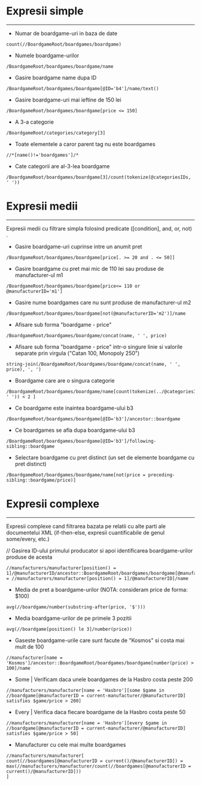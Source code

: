 # Expresii simple
---------------------------------------------------------------

* Numar de boardgame-uri in baza de date
```xpath2
count(//BoardgameRoot/boardgames/boardgame)
```

* Numele boardgame-urilor
```xpath2
/BoardgameRoot/boardgames/boardgame/name
```
* Gasire boardgame name dupa ID
```xpath2
/BoardgameRoot/boardgames/boardgame[@ID='b4']/name/text()
```

* Gasire boardgame-uri mai ieftine de 150 lei
```xpath2
/BoardgameRoot/boardgames/boardgame[price <= 150]
```

* A 3-a categorie
```xpath2
/BoardgameRoot/categories/category[3]
```
* Toate elementele a caror parent tag nu este boardgames
```xpath2
//*[name()!='boardgames']/*
```

* Cate categorii are al-3-lea boardgame
```xpath2
/BoardgameRoot/boardgames/boardgame[3]/count(tokenize(@categoriesIDs, ' '))
```

# Expresii medii
---------------------------------------------------------------

Expresii medii cu filtrare simpla folosind predicate ([condition], and, or, not) .

* Gasire boardgame-uri cuprinse intre un anumit pret
```xpath2
/BoardgameRoot/boardgames/boardgame[price[. >= 20 and . <= 50]]
```
* Gasire boardgame cu pret mai mic de 110 lei sau produse de manufacturer-ul m1
```xpath2
/BoardgameRoot/boardgames/boardgame[price<= 110 or @manufacturerID='m1']
```

* Gasire nume boardgames care nu sunt produse de manufacturer-ul m2
```xpath2
/BoardgameRoot/boardgames/boardgame[not(@manufacturerID='m2')]/name
```

* Afisare sub forma "boardgame - price"
```xpath2
/BoardgameRoot/boardgames/boardgame/concat(name, ' ', price)
```

* Afisare sub forma "boardgame - price" intr-o singure linie si valorile separate prin virgula ("Catan 100, Monopoly 250")
```xpath2
string-join(/BoardgameRoot/boardgames/boardgame/concat(name, ' ', price), ', ')
```

* Boardgame care are o singura categorie
```xpath2
/BoardgameRoot/boardgames/boardgame/name[count(tokenize(../@categoriesIDs, ' ')) < 2 ]
```

* Ce boardgame este inaintea boardgame-ului b3
```xpath2
/BoardgameRoot/boardgames/boardgame[@ID='b3']/ancestor::boardgame
```

* Ce boardgames se afla dupa boardgame-ului b3
```xpath2
/BoardgameRoot/boardgames/boardgame[@ID='b3']/following-sibling::boardgame
```

* Selectare boardgame cu pret distinct (un set de elemente boardgame cu pret distinct)
```xpath2
/BoardgameRoot/boardgames/boardgame/name[not(price = preceding-sibling::boardgame/price)]
```

# Expresii complexe
---------------------------------------------------------------

Expresii complexe cand filtrarea bazata pe relatii cu alte parti ale documentelui XML (if-then-else, expresii cuantificabile de genul some/every, etc.)

// Gasirea ID-ului primului producator si apoi identificarea boardgame-urilor produse de acesta
```xpath2
//manufacturers/manufacturer[position() = 1]/@manufacturerID/ancestor::BoardgameRoot/boardgames/boardgame[@manufacturerID = //manufacturers/manufacturer[position() = 1]/@manufacturerID]/name

```

* Media de pret a boardgame-urilor (NOTA: consideram price de forma: $100)
```xpath2
avg(//boardgame/number(substring-after(price, '$')))
```

* Media boardgame-urilor de pe primele 3 pozitii
```xpath2
avg(//boardgame[position() le 3]/number(price))
```

* Gaseste boardgame-urile care sunt facute de "Kosmos" si costa mai mult de 100
```xpath2
//manufacturer[name = 'Kosmos']/ancestor::BoardgameRoot/boardgames/boardgame[number(price) > 100]/name

```

* Some | Verificam daca unele boardgames de la Hasbro costa peste 200
```xpath2
//manufacturers/manufacturer[name = 'Hasbro'][some $game in //boardgame[@manufacturerID = current-manufacturer/@manufacturerID] satisfies $game/price > 200]
```

* Every | Verifica daca fiecare boardgame de la Hasbro costa peste 50 
```xpath2
//manufacturers/manufacturer[name = 'Hasbro'][every $game in //boardgame[@manufacturerID = current-manufacturer/@manufacturerID] satisfies $game/price > 50]
```

* Manufacturer cu cele mai multe boardgames
```xpath2
//manufacturers/manufacturer[
count(//boardgames[@manufacturerID = current()/@manufacturerID]) =
max(//manufacturers/manufacturer/count(//boardgames[@manufacturerID = current()/@manufacturerID]))
]
```